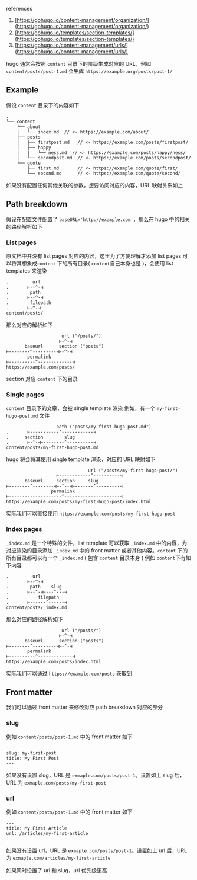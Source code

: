 references

1. [https://gohugo.io/content-management/organization/](https://gohugo.io/content-management/organization/)
2. [https://gohugo.io/templates/section-templates/](https://gohugo.io/templates/section-templates/)
3. [https://gohugo.io/content-management/urls/](https://gohugo.io/content-management/urls/)

hugo 通常会按照 `content` 目录下的阶级生成对应的 URL，例如 `content/posts/post-1.md` 会生成 `https://example.org/posts/post-1/`
## Example
假设 `content` 目录下的内容如下
```
.
└── content
    └── about
    |   └── index.md  // <- https://example.com/about/
    ├── posts
    |   ├── firstpost.md   // <- https://example.com/posts/firstpost/
    |   ├── happy
    |   |   └── ness.md  // <- https://example.com/posts/happy/ness/
    |   └── secondpost.md  // <- https://example.com/posts/secondpost/
    └── quote
        ├── first.md       // <- https://example.com/quote/first/
        └── second.md      // <- https://example.com/quote/second/
```
如果没有配置任何其他关联的参数，想要访问对应的内容，URL 映射关系如上
## Path breakdown
假设在配置文件配置了 `baseURL='http://example.com'`，那么在 hugo 中的相关的路径解析如下
### List pages
原文档中并没有 list pages 对应的内容，这里为了方便理解才添加
list pages 可以将其想象成`content` 下的所有目录( `content`自己本身也是 )，会使用 list templates 来渲染
```
.         url
.       ⊢--^-⊣
.        path 
.       ⊢--^-⊣
.        filepath
.       ⊢-^-⊣
content/posts/
```
那么对应的解析如下
```
                     url ("/posts/")
                    ⊢-^-⊣
       baseurl      section ("posts")
⊢--------^---------⊣⊢-^-⊣
        permalink
⊢----------^-------------⊣
https://example.com/posts/
```
section 对应 `content` 下的目录
### Single pages
`content` 目录下的文章，会被 single template 渲染
例如，有一个 `my-first-hugo-post.md` 文件
```
                   path ("posts/my-first-hugo-post.md")
.       ⊢-----------^------------⊣
.      section        slug
.       ⊢-^-⊣⊢--------^----------⊣
content/posts/my-first-hugo-post.md
```
hugo 将会将其使用 single template 渲染，对应的 URL 映射如下
```
                               url ("/posts/my-first-hugo-post/")
                   ⊢------------^----------⊣
       baseurl     section     slug
⊢--------^--------⊣⊢-^--⊣⊢-------^---------⊣
                 permalink
⊢--------------------^---------------------⊣
https://example.com/posts/my-first-hugo-post/index.html
```
实际我们可以直接使用 `https://example.com/posts/my-first-hugo-post`
### Index pages
`_index.md` 是一个特殊的文件，list template 可以获取 `_index.md` 中的内容，为对应渲染的目录添加 `_index.md` 中的 front matter 或者其他内容。`content` 下的所有目录都可以有一个 `_index.md` ( 包含 `content` 目录本身 )
例如 `content`下有如下内容
```
.         url
.       ⊢--^-⊣
.        path    slug
.       ⊢--^-⊣⊢---^---⊣
.           filepath
.       ⊢------^------⊣
content/posts/_index.md
```
那么对应的路径解析如下
```
                     url ("/posts/")
                    ⊢-^-⊣
       baseurl      section ("posts")
⊢--------^---------⊣⊢-^-⊣
        permalink
⊢----------^-------------⊣
https://example.com/posts/index.html
```
实际我们可以通过 `https://example.com/posts` 获取到
## Front matter
我们可以通过 front matter 来修改对应 path breakdown 对应的部分
### slug
例如 `content/posts/post-1.md` 中的 front matter 如下
```
---
slug: my-first-post
title: My First Post
---
```
如果没有设置 slug，URL 是 `exmaple.com/posts/post-1`。设置如上 slug 后，URL 为 `exmaple.com/posts/my-first-post`
### url
例如 `content/posts/post-1.md` 中的 front matter 如下
```
---
title: My First Article
url: /articles/my-first-article
---
```
如果没有设置 url，URL 是 `exmaple.com/posts/post-1`。设置如上 url 后，URL 为 `exmaple.com/articles/my-first-article`

如果同时设置了 url 和 slug，url 优先级更高
